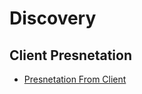 # Discovery
## Client Presnetation

- [Presnetation From Client](https://www.canva.com/design/DAFrbvE3FwM/n12qDKdJqfQfdif7ZIR6cw/view?utm_content=DAFrbvE3FwM&utm_campaign=share_your_design&utm_medium=link&utm_source=shareyourdesignpanel#1)
